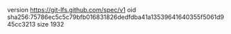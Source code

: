 version https://git-lfs.github.com/spec/v1
oid sha256:75786ec5c5c79bfb016831826dedfdba41a13539641640355f5061d945cc3213
size 1932
